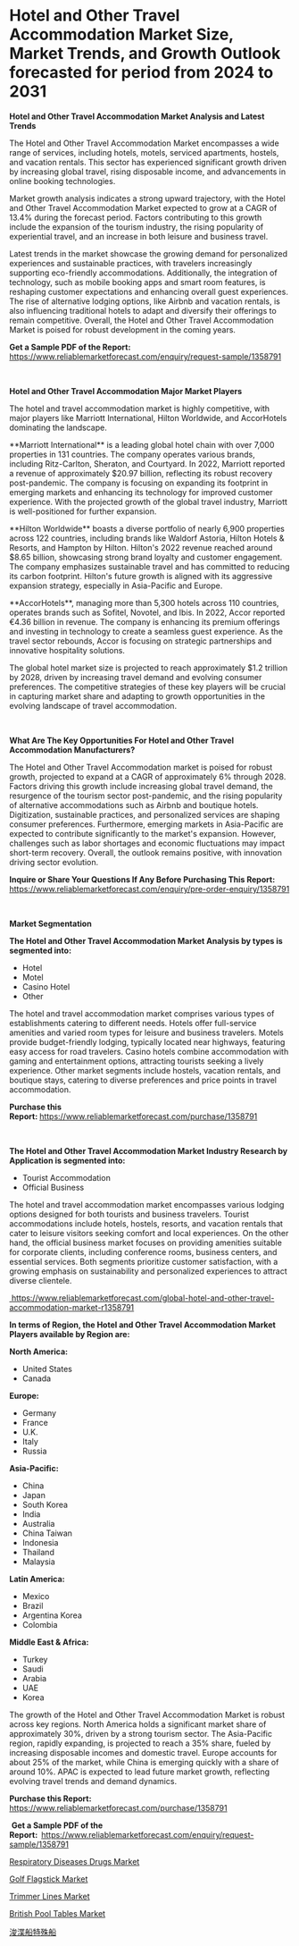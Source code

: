 <p><h1>Hotel and Other Travel Accommodation Market Size, Market Trends, and Growth Outlook forecasted for period from 2024 to 2031</h1></p><p><strong>Hotel and Other Travel Accommodation Market Analysis and Latest Trends</strong></p>
<p><p>The Hotel and Other Travel Accommodation Market encompasses a wide range of services, including hotels, motels, serviced apartments, hostels, and vacation rentals. This sector has experienced significant growth driven by increasing global travel, rising disposable income, and advancements in online booking technologies. </p><p>Market growth analysis indicates a strong upward trajectory, with the Hotel and Other Travel Accommodation Market expected to grow at a CAGR of 13.4% during the forecast period. Factors contributing to this growth include the expansion of the tourism industry, the rising popularity of experiential travel, and an increase in both leisure and business travel. </p><p>Latest trends in the market showcase the growing demand for personalized experiences and sustainable practices, with travelers increasingly supporting eco-friendly accommodations. Additionally, the integration of technology, such as mobile booking apps and smart room features, is reshaping customer expectations and enhancing overall guest experiences. The rise of alternative lodging options, like Airbnb and vacation rentals, is also influencing traditional hotels to adapt and diversify their offerings to remain competitive. Overall, the Hotel and Other Travel Accommodation Market is poised for robust development in the coming years.</p></p>
<p><strong>Get a Sample PDF of the Report:&nbsp;</strong> <a href="https://www.reliablemarketforecast.com/enquiry/request-sample/1358791">https://www.reliablemarketforecast.com/enquiry/request-sample/1358791</a></p>
<p>&nbsp;</p>
<p><strong>Hotel and Other Travel Accommodation Major Market Players</strong></p>
<p><p>The hotel and travel accommodation market is highly competitive, with major players like Marriott International, Hilton Worldwide, and AccorHotels dominating the landscape. </p><p>**Marriott International** is a leading global hotel chain with over 7,000 properties in 131 countries. The company operates various brands, including Ritz-Carlton, Sheraton, and Courtyard. In 2022, Marriott reported a revenue of approximately $20.97 billion, reflecting its robust recovery post-pandemic. The company is focusing on expanding its footprint in emerging markets and enhancing its technology for improved customer experience. With the projected growth of the global travel industry, Marriott is well-positioned for further expansion.</p><p>**Hilton Worldwide** boasts a diverse portfolio of nearly 6,900 properties across 122 countries, including brands like Waldorf Astoria, Hilton Hotels & Resorts, and Hampton by Hilton. Hilton's 2022 revenue reached around $8.65 billion, showcasing strong brand loyalty and customer engagement. The company emphasizes sustainable travel and has committed to reducing its carbon footprint. Hilton's future growth is aligned with its aggressive expansion strategy, especially in Asia-Pacific and Europe.</p><p>**AccorHotels**, managing more than 5,300 hotels across 110 countries, operates brands such as Sofitel, Novotel, and Ibis. In 2022, Accor reported €4.36 billion in revenue. The company is enhancing its premium offerings and investing in technology to create a seamless guest experience. As the travel sector rebounds, Accor is focusing on strategic partnerships and innovative hospitality solutions.</p><p>The global hotel market size is projected to reach approximately $1.2 trillion by 2028, driven by increasing travel demand and evolving consumer preferences. The competitive strategies of these key players will be crucial in capturing market share and adapting to growth opportunities in the evolving landscape of travel accommodation.</p></p>
<p>&nbsp;</p>
<p><strong>What Are The Key Opportunities For Hotel and Other Travel Accommodation Manufacturers?</strong></p>
<p><p>The Hotel and Other Travel Accommodation market is poised for robust growth, projected to expand at a CAGR of approximately 6% through 2028. Factors driving this growth include increasing global travel demand, the resurgence of the tourism sector post-pandemic, and the rising popularity of alternative accommodations such as Airbnb and boutique hotels. Digitization, sustainable practices, and personalized services are shaping consumer preferences. Furthermore, emerging markets in Asia-Pacific are expected to contribute significantly to the market's expansion. However, challenges such as labor shortages and economic fluctuations may impact short-term recovery. Overall, the outlook remains positive, with innovation driving sector evolution.</p></p>
<p><strong>Inquire or Share Your Questions If Any Before Purchasing This Report:</strong> <a href="https://www.reliablemarketforecast.com/enquiry/pre-order-enquiry/1358791">https://www.reliablemarketforecast.com/enquiry/pre-order-enquiry/1358791</a></p>
<p>&nbsp;</p>
<p><strong>Market Segmentation</strong></p>
<p><strong>The Hotel and Other Travel Accommodation Market Analysis by types is segmented into:</strong></p>
<p><ul><li>Hotel</li><li>Motel</li><li>Casino Hotel</li><li>Other</li></ul></p>
<p><p>The hotel and travel accommodation market comprises various types of establishments catering to different needs. Hotels offer full-service amenities and varied room types for leisure and business travelers. Motels provide budget-friendly lodging, typically located near highways, featuring easy access for road travelers. Casino hotels combine accommodation with gaming and entertainment options, attracting tourists seeking a lively experience. Other market segments include hostels, vacation rentals, and boutique stays, catering to diverse preferences and price points in travel accommodation.</p></p>
<p><strong>Purchase this Report:&nbsp;</strong><a href="https://www.reliablemarketforecast.com/purchase/1358791">https://www.reliablemarketforecast.com/purchase/1358791</a></p>
<p>&nbsp;</p>
<p><strong>The Hotel and Other Travel Accommodation Market Industry Research by Application is segmented into:</strong></p>
<p><ul><li>Tourist Accommodation</li><li>Official Business</li></ul></p>
<p><p>The hotel and travel accommodation market encompasses various lodging options designed for both tourists and business travelers. Tourist accommodations include hotels, hostels, resorts, and vacation rentals that cater to leisure visitors seeking comfort and local experiences. On the other hand, the official business market focuses on providing amenities suitable for corporate clients, including conference rooms, business centers, and essential services. Both segments prioritize customer satisfaction, with a growing emphasis on sustainability and personalized experiences to attract diverse clientele.</p></p>
<p><a href="https://www.reliablemarketforecast.com/global-hotel-and-other-travel-accommodation-market-r1358791">&nbsp;https://www.reliablemarketforecast.com/global-hotel-and-other-travel-accommodation-market-r1358791</a></p>
<p><strong>In terms of Region, the Hotel and Other Travel Accommodation Market Players available by Region are:</strong></p>
<p>
    <p> <strong> North America: </strong>
        <ul>
            <li>United States</li>
            <li>Canada</li>
        </ul>
        </p> 
    <p> <strong> Europe: </strong>
        <ul>
            <li>Germany</li>
            <li>France</li>
            <li>U.K.</li>
            <li>Italy</li>
            <li>Russia</li>
        </ul>
        </p> 
    <p> <strong> Asia-Pacific: </strong>
        <ul>
            <li>China</li>
            <li>Japan</li>
            <li>South Korea</li>
            <li>India</li>
            <li>Australia</li>
            <li>China Taiwan</li>
            <li>Indonesia</li>
            <li>Thailand</li>
            <li>Malaysia</li>
        </ul>
        </p> 
    <p> <strong> Latin America: </strong>
        <ul>
            <li>Mexico</li>
            <li>Brazil</li>
            <li>Argentina Korea</li>
            <li>Colombia</li>
        </ul>
        </p> 
    <p> <strong> Middle East & Africa: </strong>
        <ul>
            <li>Turkey</li>
            <li>Saudi</li>
            <li>Arabia</li>
            <li>UAE</li>
            <li>Korea</li>
        </ul>
    </p>
    </p>
<p><p>The growth of the Hotel and Other Travel Accommodation Market is robust across key regions. North America holds a significant market share of approximately 30%, driven by a strong tourism sector. The Asia-Pacific region, rapidly expanding, is projected to reach a 35% share, fueled by increasing disposable incomes and domestic travel. Europe accounts for about 25% of the market, while China is emerging quickly with a share of around 10%. APAC is expected to lead future market growth, reflecting evolving travel trends and demand dynamics.</p></p>
<p><strong>Purchase this Report: </strong><a href="https://www.reliablemarketforecast.com/purchase/1358791">https://www.reliablemarketforecast.com/purchase/1358791</a></p>
<p>&nbsp;<strong>Get a Sample PDF of the Report:&nbsp;&nbsp;</strong><a href="https://www.reliablemarketforecast.com/enquiry/request-sample/1358791">https://www.reliablemarketforecast.com/enquiry/request-sample/1358791</a></p>
<p><strong></strong></p>
<p><p><a href="https://github.com/sofayahoo2023/Market-Research-Report-List-6/blob/main/respiratory-diseases-drugs-market.md">Respiratory Diseases Drugs Market</a></p><p><a href="https://www.linkedin.com/pulse/unlocking-growth-potential-market-strategic-analysis-golf-mdsye?trackingId=LJW%2FSfuwR0m4nJjVEJfpGQ%3D%3D">Golf Flagstick Market</a></p><p><a href="https://issuu.com/reportprime-2/docs/trimmer-lines-market-size-2030.pptx_e1a1b99aa1294c">Trimmer Lines Market</a></p><p><a href="https://www.linkedin.com/pulse/future-innovation-global-british-pool-tables-market-growth-opportunities-cobve?trackingId=dn1Lcqz8SKuVY8mvkd8jWQ%3D%3D">British Pool Tables Market</a></p><p><a href="https://medium.com/@fcgdf6fd5/dredge-special-vessels-market-%E3%81%AE%E3%82%B0%E3%83%AD%E3%83%BC%E3%83%90%E3%83%AB%E5%B8%82%E5%A0%B4%E6%A6%82%E8%A6%81%E3%81%AF-%E4%B8%96%E7%95%8C%E3%81%8A%E3%82%88%E3%81%B3%E4%B8%BB%E8%A6%81%E5%B8%82%E5%A0%B4%E3%81%AB%E3%81%8A%E3%81%91%E3%82%8B%E6%A5%AD%E7%95%8C%E3%81%AB%E5%BD%B1%E9%9F%BF%E3%82%92%E4%B8%8E%E3%81%88%E3%82%8B%E4%B8%BB%E8%A6%81%E3%81%AA%E3%83%88%E3%83%AC%E3%83%B3%E3%83%89%E3%81%AB%E3%81%A4%E3%81%84%E3%81%A6-%E7%8B%AC%E8%87%AA%E3%81%AE%E8%A6%96%E7%82%B9%E3%82%92%E6%8F%90%E4%BE%9B%E3%81%97%E3%81%BE%E3%81%99-d355820341b3">浚渫船特殊船</a></p></p>